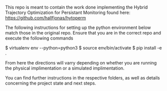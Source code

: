 This repo is meant to contain the work done implementing the 
Hybrid Trajectory Optimization for Persistant Monitoring found here:
https://github.com/hallfjonas/hytoperm

The following instructions for setting up the python environment 
below match those in the original repo. Ensure that you are in the correct
repo and execute the following commands

 $ virtualenv env --python=python3
 $ source env/bin/activate
 $ pip install -e .

From here the directions will varry depending on whether you are running
the physical implimentation or a simulated implimentation.

You can find further instructions in the respective folders, 
as well as details concerning the project state and next steps.
